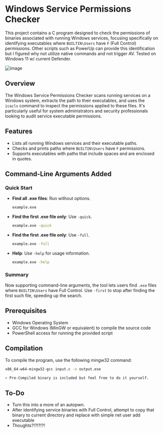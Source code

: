 # Windows Service Permissions Checker

This project contains a C program designed to check the permissions of binaries associated with running Windows services, focusing specifically on identifying executables where `BUILTIN\Users` have `F` (Full Control) permissions. Other scripts such as PowerUp can provide this identification but I figured why not utilize native commands and not trigger AV. Tested on Windows 11 w/ current Defender.

![image](https://github.com/AlexLinov/BinChecker/assets/74632540/f8704467-056f-4535-b742-75ee1c9141b6)


## Overview

The Windows Service Permissions Checker scans running services on a Windows system, extracts the path to their executables, and uses the `icacls` command to inspect the permissions applied to these files. It's particularly useful for system administrators and security professionals looking to audit service executable permissions.

## Features

- Lists all running Windows services and their executable paths.
- Checks and prints paths where `BUILTIN\Users` have `F` permissions.
- Supports executables with paths that include spaces and are enclosed in quotes.

## Command-Line Arguments Added

### Quick Start
- **Find all .exe files**: Run without options.
  ```cmd
  example.exe
  ```
- **Find the first .exe file only**: Use `-quick`.
  ```cmd
  example.exe -quick
  ```
- **Find the first .exe file only**: Use `-full`.
  ```cmd
  example.exe -full  
- **Help**: Use `-help` for usage information.
  ```cmd
  example.exe -help
  ```

### Summary
Now supporting command-line arguments, the tool lets users find `.exe` files where `BUILTIN\Users` have Full Control. Use `-first` to stop after finding the first such file, speeding up the search.


## Prerequisites

- Windows Operating System
- GCC for Windows (MinGW or equivalent) to compile the source code
- PowerShell access for running the provided script

## Compilation

To compile the program, use the following mingw32 command:

```bash
x86_64-w64-mingw32-gcc input.c -o output.exe

> Pre-Compiled binary is included but feel free to do it yourself.
```
## To-Do
- Turn this into a more of an autopwn.
- After identifying service binaries with Full Control, attempt to copy that binary to current directory and replace with simple net user add executable
- Thoughts?!?!?!?!
